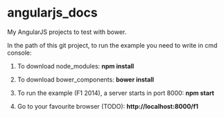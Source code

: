 angularjs_docs
==============

My AngularJS projects to test with bower.

In the path of this git project, to run the example you need to write in cmd console:

1. To download node_modules:
<b>npm install</b>

2. To download bower_components: 
<b>bower install</b>

3. To run the example (F1 2014), a server starts in port 8000: 
<b>npm start</b>

4. Go to your favourite browser (TODO):
<b>http://localhost:8000/f1</b>
